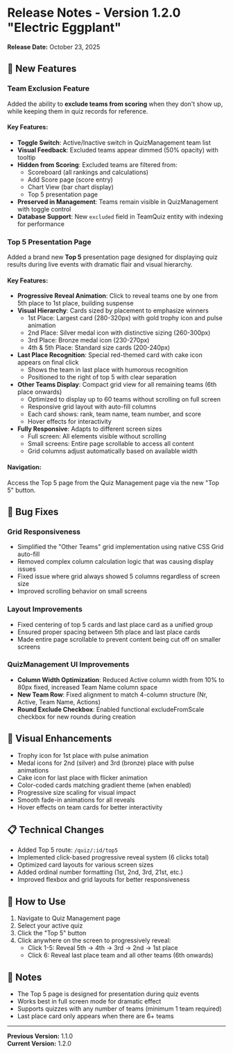 # Release Notes - Version 1.2.0 "Electric Eggplant"

**Release Date:** October 23, 2025

## 🎉 New Features

### Team Exclusion Feature
Added the ability to **exclude teams from scoring** when they don't show up, while keeping them in quiz records for reference.

#### Key Features:
- **Toggle Switch**: Active/Inactive switch in QuizManagement team list
- **Visual Feedback**: Excluded teams appear dimmed (50% opacity) with tooltip
- **Hidden from Scoring**: Excluded teams are filtered from:
  - Scoreboard (all rankings and calculations)
  - Add Score page (score entry)
  - Chart View (bar chart display)
  - Top 5 presentation page
- **Preserved in Management**: Teams remain visible in QuizManagement with toggle control
- **Database Support**: New `excluded` field in TeamQuiz entity with indexing for performance

### Top 5 Presentation Page
Added a brand new **Top 5** presentation page designed for displaying quiz results during live events with dramatic flair and visual hierarchy.

#### Key Features:
- **Progressive Reveal Animation**: Click to reveal teams one by one from 5th place to 1st place, building suspense
- **Visual Hierarchy**: Cards sized by placement to emphasize winners
  - 1st Place: Largest card (280-320px) with gold trophy icon and pulse animation
  - 2nd Place: Silver medal icon with distinctive sizing (260-300px)
  - 3rd Place: Bronze medal icon (230-270px)
  - 4th & 5th Place: Standard size cards (200-240px)
- **Last Place Recognition**: Special red-themed card with cake icon appears on final click
  - Shows the team in last place with humorous recognition
  - Positioned to the right of top 5 with clear separation
- **Other Teams Display**: Compact grid view for all remaining teams (6th place onwards)
  - Optimized to display up to 60 teams without scrolling on full screen
  - Responsive grid layout with auto-fill columns
  - Each card shows: rank, team name, team number, and score
  - Hover effects for interactivity
- **Fully Responsive**: Adapts to different screen sizes
  - Full screen: All elements visible without scrolling
  - Small screens: Entire page scrollable to access all content
  - Grid columns adjust automatically based on available width

#### Navigation:
Access the Top 5 page from the Quiz Management page via the new "Top 5" button.

## 🐛 Bug Fixes

### Grid Responsiveness
- Simplified the "Other Teams" grid implementation using native CSS Grid auto-fill
- Removed complex column calculation logic that was causing display issues
- Fixed issue where grid always showed 5 columns regardless of screen size
- Improved scrolling behavior on small screens

### Layout Improvements
- Fixed centering of top 5 cards and last place card as a unified group
- Ensured proper spacing between 5th place and last place cards
- Made entire page scrollable to prevent content being cut off on smaller screens

### QuizManagement UI Improvements
- **Column Width Optimization**: Reduced Active column width from 10% to 80px fixed, increased Team Name column space
- **New Team Row**: Fixed alignment to match 4-column structure (Nr, Active, Team Name, Actions)
- **Round Exclude Checkbox**: Enabled functional excludeFromScale checkbox for new rounds during creation

## 🎨 Visual Enhancements

- Trophy icon for 1st place with pulse animation
- Medal icons for 2nd (silver) and 3rd (bronze) place with pulse animations
- Cake icon for last place with flicker animation
- Color-coded cards matching gradient theme (when enabled)
- Progressive size scaling for visual impact
- Smooth fade-in animations for all reveals
- Hover effects on team cards for better interactivity

## 📋 Technical Changes

- Added Top 5 route: `/quiz/:id/top5`
- Implemented click-based progressive reveal system (6 clicks total)
- Optimized card layouts for various screen sizes
- Added ordinal number formatting (1st, 2nd, 3rd, 21st, etc.)
- Improved flexbox and grid layouts for better responsiveness

## 🚀 How to Use

1. Navigate to Quiz Management page
2. Select your active quiz
3. Click the "Top 5" button
4. Click anywhere on the screen to progressively reveal:
   - Click 1-5: Reveal 5th → 4th → 3rd → 2nd → 1st place
   - Click 6: Reveal last place team and all other teams (6th onwards)

## 📝 Notes

- The Top 5 page is designed for presentation during quiz events
- Works best in full screen mode for dramatic effect
- Supports quizzes with any number of teams (minimum 1 team required)
- Last place card only appears when there are 6+ teams

---

**Previous Version:** 1.1.0  
**Current Version:** 1.2.0
